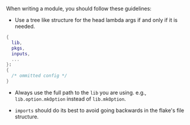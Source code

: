 When writing a module, you should follow these guidelines:

- Use a tree like structure for the head lambda args if and only if it is
  needed.

```nix
{
  lib,
  pkgs,
  inputs,
  ...
}:
{
  /* ommitted config */
}
```

- Always use the full path to the `lib` you are using. e.g.,
  `lib.option.mkOption` instead of `lib.mkOption`.

- `imports` should do its best to avoid going backwards in the flake's file
  structure.
